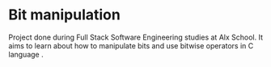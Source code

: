 # Bit manipulation
Project done during Full Stack Software Engineering studies at Alx School. It aims to learn about how to manipulate bits and use bitwise operators in C language . 
